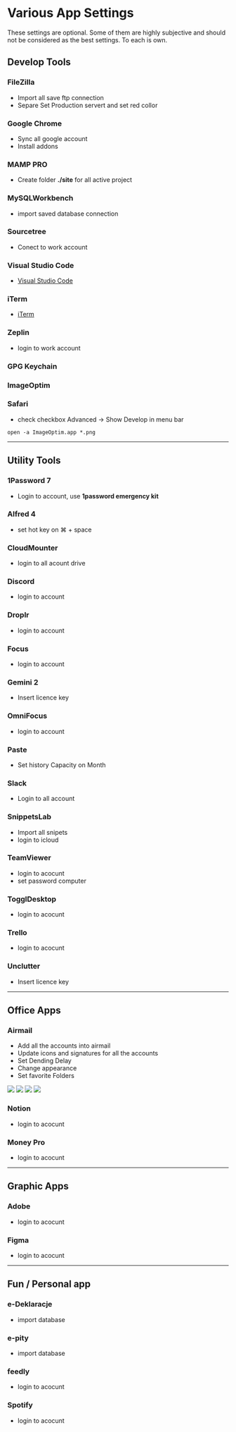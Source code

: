# Various App Settings

These settings are optional. Some of them are highly subjective and should not be considered as the best settings. To each is own.

## Develop Tools

### FileZilla

- Import all save ftp connection
    <!-- - upload file to drive -->
- Separe Set Production servert and set red collor

### Google Chrome

- Sync all google account
- Install addons

### MAMP PRO

- Create folder **./site** for all active project

### MySQLWorkbench

- import saved database connection

### Sourcetree

- Conect to work account

### Visual Studio Code

- [Visual Studio Code](VisualStudioCode/README.md)

### iTerm

- [iTerm](iTerm/README.md)

### Zeplin

- login to work account

### GPG Keychain

### ImageOptim

### Safari

- check checkbox Advanced -> Show Develop in menu bar

```shell
open -a ImageOptim.app *.png
```

---

## Utility Tools

### 1Password 7

- Login to account, use **1password emergency kit**

### Alfred 4

- set hot key on ⌘ + space

### CloudMounter

- login to all acount drive

### Discord

- login to account

### Droplr

- login to account

### Focus

- login to account

### Gemini 2

- Insert licence key

### OmniFocus

- login to account

### Paste

- Set history Capacity on Month

### Slack

- Login to all account

### SnippetsLab

- Import all snipets
- login to icloud

### TeamViewer

- login to acocunt
- set password computer

### TogglDesktop

- login to acocunt

### Trello

- login to acocunt

### Unclutter

- Insert licence key

---

## Office Apps

### Airmail

- Add all the accounts into airmail
- Update icons and signatures for all the accounts
- Set Dending Delay
- Change appearance
- Set favorite Folders

![](assets/Airmail.png)
![](assets/Airmail-1.png)
![](assets/Airmail-2.png)
![](assets/Airmail-3.png)

### Notion

- login to acocunt

### Money Pro

- login to acocunt

---

## Graphic Apps

### Adobe

- login to acocunt

### Figma

- login to acocunt

---

## Fun / Personal app

### e-Deklaracje

- import database

### e-pity

- import database

### feedly

- login to acocunt

### Spotify

- login to acocunt
  <!-- ### CheatSheet -->

<!-- - System Preferences -> Security and Privacy -> Accessibility -> Check -->
